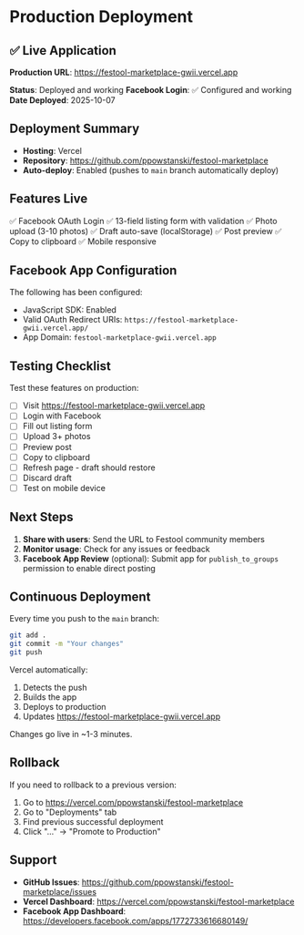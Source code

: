 # Production Deployment

## ✅ Live Application

**Production URL**: https://festool-marketplace-gwii.vercel.app

**Status**: Deployed and working
**Facebook Login**: ✅ Configured and working
**Date Deployed**: 2025-10-07

## Deployment Summary

- **Hosting**: Vercel
- **Repository**: https://github.com/ppowstanski/festool-marketplace
- **Auto-deploy**: Enabled (pushes to `main` branch automatically deploy)

## Features Live

✅ Facebook OAuth Login
✅ 13-field listing form with validation
✅ Photo upload (3-10 photos)
✅ Draft auto-save (localStorage)
✅ Post preview
✅ Copy to clipboard
✅ Mobile responsive

## Facebook App Configuration

The following has been configured:
- JavaScript SDK: Enabled
- Valid OAuth Redirect URIs: `https://festool-marketplace-gwii.vercel.app/`
- App Domain: `festool-marketplace-gwii.vercel.app`

## Testing Checklist

Test these features on production:

- [ ] Visit https://festool-marketplace-gwii.vercel.app
- [ ] Login with Facebook
- [ ] Fill out listing form
- [ ] Upload 3+ photos
- [ ] Preview post
- [ ] Copy to clipboard
- [ ] Refresh page - draft should restore
- [ ] Discard draft
- [ ] Test on mobile device

## Next Steps

1. **Share with users**: Send the URL to Festool community members
2. **Monitor usage**: Check for any issues or feedback
3. **Facebook App Review** (optional): Submit app for `publish_to_groups` permission to enable direct posting

## Continuous Deployment

Every time you push to the `main` branch:
```bash
git add .
git commit -m "Your changes"
git push
```

Vercel automatically:
1. Detects the push
2. Builds the app
3. Deploys to production
4. Updates https://festool-marketplace-gwii.vercel.app

Changes go live in ~1-3 minutes.

## Rollback

If you need to rollback to a previous version:
1. Go to https://vercel.com/ppowstanski/festool-marketplace
2. Go to "Deployments" tab
3. Find previous successful deployment
4. Click "..." → "Promote to Production"

## Support

- **GitHub Issues**: https://github.com/ppowstanski/festool-marketplace/issues
- **Vercel Dashboard**: https://vercel.com/ppowstanski/festool-marketplace
- **Facebook App Dashboard**: https://developers.facebook.com/apps/1772733616680149/
